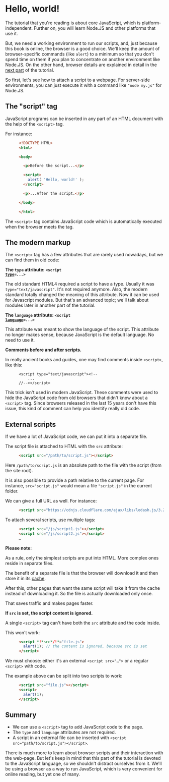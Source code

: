 # Hello, world!

The tutorial that you're reading is about core JavaScript, which is platform-independent. Further on, you will learn Node.JS and other platforms that use it.

But, we need a working environment to run our scripts, and, just because this book is online, the browser is a good choice. We'll keep the amount of browser-specific commands (like `alert`) to a minimum so that you don't spend time on them if you plan to concentrate on another environment like Node.JS. On the other hand, browser details are explained in detail in the [next part](/ui) of the tutorial.

So first, let's see how to attach a script to a webpage. For server-side environments, you can just execute it with a command like `"node my.js"` for Node.JS.


## The "script" tag

JavaScript programs can be inserted in any part of an HTML document with the help of the `<script>` tag.

For instance:

```html
      <!DOCTYPE HTML>
      <html>

      <body>

        <p>Before the script...</p>

        <script>
          alert( 'Hello, world!' );
        </script>

        <p>...After the script.</p>

      </body>

      </html>
```


The `<script>` tag contains JavaScript code which is automatically executed when the browser meets the tag.


## The modern markup

The `<script>` tag has a few attributes that are rarely used nowadays, but we can find them in old code:

**The `type` attribute: <code>&lt;script <u>type</u>=...&gt;</code>**

The old standard HTML4 required a script to have a type. Usually it was `type="text/javascript"`. It's not required anymore. Also, the modern standard totally changed the meaning of this attribute. Now it can be used for Javascript modules. But that's an advanced topic; we'll talk about modules later in another part of the tutorial. 

**The `language` attribute: <code>&lt;script <u>language</u>=...&gt;</code>**

This attribute was meant to show the language of the script. This attribute no longer makes sense, because JavaScript is the default language. No need to use it.

**Comments before and after scripts.**

In really ancient books and guides, one may find comments inside `<script>`, like this:

```
      <script type="text/javascript"><!--
          ...
      //--></script>
```

This trick isn't used in modern JavaScript. These comments were used to hide the JavaScript code from old browsers that didn't know about a `<script>` tag. Since browsers released in the last 15 years don't have this issue, this kind of comment can help you identify really old code.

## External scripts

If we have a lot of JavaScript code, we can put it into a separate file.

The script file is attached to HTML with the `src` attribute:

```html
      <script src="/path/to/script.js"></script>
```

Here `/path/to/script.js` is an absolute path to the file with the script (from the site root).

It is also possible to provide a path relative to the current page. For instance, `src="script.js"` would mean a file `"script.js"` in the current folder.

We can give a full URL as well. For instance:

```html
      <script src="https://cdnjs.cloudflare.com/ajax/libs/lodash.js/3.2.0/lodash.js"></script>
```

To attach several scripts, use multiple tags:

```html
      <script src="/js/script1.js"></script>
      <script src="/js/script2.js"></script>
      …
```

**Please note:**

As a rule, only the simplest scripts are put into HTML. More complex ones reside in separate files.

The benefit of a separate file is that the browser will download it and then store it in its [cache](https://en.wikipedia.org/wiki/Web_cache).

After this, other pages that want the same script will take it from the cache instead of downloading it. So the file is actually downloaded only once.

That saves traffic and makes pages faster.


**If `src` is set, the script content is ignored.**

A single `<script>` tag can't have both the `src` attribute and the code inside.

This won't work:

```html
      <script *!*src*/!*="file.js">
        alert(1); // the content is ignored, because src is set
      </script>
```

We must choose: either it's an external `<script src="…">` or a regular `<script>` with code.

The example above can be split into two scripts to work:

```html
      <script src="file.js"></script>
      <script>
        alert(1);
      </script>
```

## Summary

- We can use a `<script>` tag to add JavaScript code to the page.
- The `type` and `language` attributes are not required.
- A script in an external file can be inserted with `<script src="path/to/script.js"></script>`.


There is much more to learn about browser scripts and their interaction with the web-page. But let's keep in mind that this part of the tutorial is devoted to the JavaScript language, so we shouldn't distract ourselves from it. We'll be using a browser as a way to run JavaScript, which is very convenient for online reading, but yet one of many.
